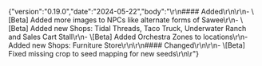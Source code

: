 {"version":"0.19.0","date":"2024-05-22","body":"\r\n#### Added\r\n\r\n- \\[Beta] Added more images to NPCs like alternate forms of Sawee\r\n- \\[Beta] Added new Shops: Tidal Threads, Taco Truck, Underwater Ranch and Sales Cart Stall\r\n- \\[Beta] Added Orchestra Zones to locations\r\n- Added new Shops: Furniture Store\r\n\r\n#### Changed\r\n\r\n- \\[Beta] Fixed missing crop to seed mapping for new seeds\r\n\r"}